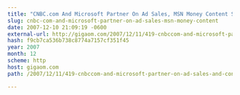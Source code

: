 ```yaml
---
title: "CNBC.com And Microsoft Partner On Ad Sales, MSN Money Content Syndication"
slug: cnbc-com-and-microsoft-partner-on-ad-sales-msn-money-content
date: 2007-12-10 21:09:19 -0600
external-url: http://gigaom.com/2007/12/11/419-cnbccom-and-microsoft-partner-on-ad-sales-and-content-syndication/
hash: f9cb7ca536b738c8774a7157cf351f45
year: 2007
month: 12
scheme: http
host: gigaom.com
path: /2007/12/11/419-cnbccom-and-microsoft-partner-on-ad-sales-and-content-syndication/

---
```



